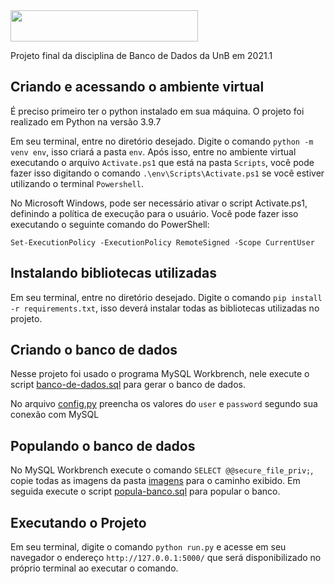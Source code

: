 <img src="https://github.com/gss214/Sexto-Andar/blob/main/app/static/imgs/logo.png" width="300" height="50">

Projeto final da disciplina de Banco de Dados da UnB em 2021.1

## Criando e acessando o ambiente virtual
É preciso primeiro ter o python instalado em sua máquina. O projeto foi realizado em Python na versão 3.9.7

Em seu terminal, entre no diretório desejado.
Digite o comando `python -m venv env`, isso criará a pasta `env`. Após isso, entre no ambiente virtual executando o arquivo `Activate.ps1` que está na pasta `Scripts`, você pode fazer isso digitando o comando `.\env\Scripts\Activate.ps1` se você estiver utilizando o terminal `Powershell`.

No Microsoft Windows, pode ser necessário ativar o script Activate.ps1, definindo a política de execução para o usuário. Você pode fazer isso executando o seguinte comando do PowerShell:

`Set-ExecutionPolicy -ExecutionPolicy RemoteSigned -Scope CurrentUser`

## Instalando bibliotecas utilizadas

Em seu terminal, entre no diretório desejado.
Digite o comando `pip install -r requirements.txt`, isso deverá instalar todas as bibliotecas utilizadas no projeto.

## Criando o banco de dados

Nesse projeto foi usado o programa MySQL Workbrench, nele execute o script [banco-de-dados.sql](scripts_sql/banco-de-dados.sql) para gerar o banco de dados. 

No arquivo [config.py](confg.py) preencha os valores do `user` e `password` segundo sua conexão com MySQL

## Populando o banco de dados

No MySQL Workbrench execute o comando `SELECT @@secure_file_priv;`, copie todas as imagens da pasta [imagens](imagens/) para o caminho exibido. Em seguida execute o script [popula-banco.sql](scripts_sql/popula-banco.sql) para popular o banco.

## Executando o Projeto

Em seu terminal, digite o comando `python run.py` e acesse em seu navegador o endereço `http://127.0.0.1:5000/` que será disponibilizado no próprio terminal ao executar o comando.
